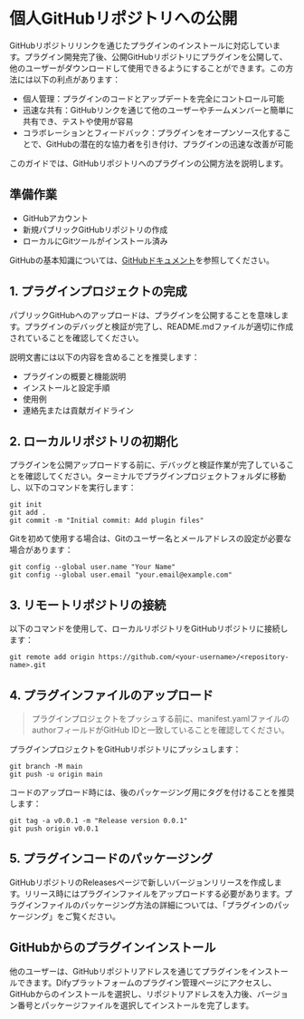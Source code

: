 # 個人GitHubリポジトリへの公開

GitHubリポジトリリンクを通じたプラグインのインストールに対応しています。プラグイン開発完了後、公開GitHubリポジトリにプラグインを公開して、他のユーザーがダウンロードして使用できるようにすることができます。この方法には以下の利点があります：

* 個人管理：プラグインのコードとアップデートを完全にコントロール可能
* 迅速な共有：GitHubリンクを通じて他のユーザーやチームメンバーと簡単に共有でき、テストや使用が容易
* コラボレーションとフィードバック：プラグインをオープンソース化することで、GitHubの潜在的な協力者を引き付け、プラグインの迅速な改善が可能

このガイドでは、GitHubリポジトリへのプラグインの公開方法を説明します。

## 準備作業

* GitHubアカウント
* 新規パブリックGitHubリポジトリの作成
* ローカルにGitツールがインストール済み

GitHubの基本知識については、[GitHubドキュメント](https://docs.github.com/en/repositories/creating-and-managing-repositories/creating-a-new-repository)を参照してください。

## 1. プラグインプロジェクトの完成

パブリックGitHubへのアップロードは、プラグインを公開することを意味します。プラグインのデバッグと検証が完了し、README.mdファイルが適切に作成されていることを確認してください。

説明文書には以下の内容を含めることを推奨します：

* プラグインの概要と機能説明
* インストールと設定手順
* 使用例
* 連絡先または貢献ガイドライン

## 2. ローカルリポジトリの初期化
プラグインを公開アップロードする前に、デバッグと検証作業が完了していることを確認してください。ターミナルでプラグインプロジェクトフォルダに移動し、以下のコマンドを実行します：

    git init
    git add .
    git commit -m "Initial commit: Add plugin files"
    
Gitを初めて使用する場合は、Gitのユーザー名とメールアドレスの設定が必要な場合があります：

    git config --global user.name "Your Name"
    git config --global user.email "your.email@example.com"

## 3. リモートリポジトリの接続

以下のコマンドを使用して、ローカルリポジトリをGitHubリポジトリに接続します：

    git remote add origin https://github.com/<your-username>/<repository-name>.git

## 4. プラグインファイルのアップロード

> プラグインプロジェクトをプッシュする前に、manifest.yamlファイルのauthorフィールドがGitHub IDと一致していることを確認してください。

プラグインプロジェクトをGitHubリポジトリにプッシュします：

    git branch -M main
    git push -u origin main
    
コードのアップロード時には、後のパッケージング用にタグを付けることを推奨します：

    git tag -a v0.0.1 -m "Release version 0.0.1"
    git push origin v0.0.1
    
## 5. プラグインコードのパッケージング

GitHubリポジトリのReleasesページで新しいバージョンリリースを作成します。リリース時にはプラグインファイルをアップロードする必要があります。プラグインファイルのパッケージング方法の詳細については、「プラグインのパッケージング」をご覧ください。

## GitHubからのプラグインインストール

他のユーザーは、GitHubリポジトリアドレスを通じてプラグインをインストールできます。Difyプラットフォームのプラグイン管理ページにアクセスし、GitHubからのインストールを選択し、リポジトリアドレスを入力後、バージョン番号とパッケージファイルを選択してインストールを完了します。
